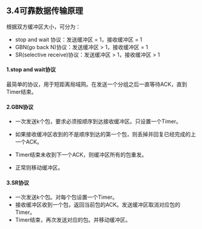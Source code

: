 ## 3.4可靠数据传输原理

根据双方缓冲区大小，可分为：

* stop and wait 协议：发送缓冲区 = 1，接收缓冲区 = 1
* GBN(go back N)协议：发送缓冲区 > 1，接收缓冲区 = 1
* SR(selective receive)协议：发送缓冲区 > 1，接收缓冲区 > 1

#### 1.stop and wait协议

最简单的协议，用于短距离局域网。在发送一个分组之后一直等待ACK，直到Timer结束。

#### 2.GBN协议

* 一次发送k个包，要求必须按顺序到达接收缓冲区。只设置一个Timer。

* 如果接收缓冲区收到的不是顺序到达的第一个包，则丢掉并回复已经完成的上一个ACK。
* Timer结束未收到下一个ACK，则缓冲区所有的包重发。
* 正常则移动缓冲区。

#### 3.SR协议

* 一次发送k个包。对每个包设置一个Timer。
* 接收缓冲区收到一个包，返回当前包的ACK。发送缓冲区取消对应包的Timer。
* Timer结束，再次发送对应的包。并移动缓冲区。